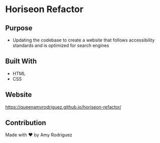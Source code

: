 # Horiseon Refactor

## Purpose

* Updating the codebase to create a website that follows accessibility standards and is optimized for search engines

## Built With
* HTML
* CSS

## Website
https://queenamyrodriguez.github.io/horiseon-refactor/

## Contribution
Made with ❤️ by Amy Rodriguez


